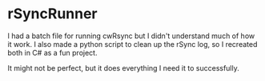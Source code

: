 rSyncRunner
===========

I had a batch file for running cwRsync but I didn't understand much of how it work.
I also made a python script to clean up the rSync log, so I recreated both in C# as a fun project.

It might not be perfect, but it does everything I need it to successfully.
